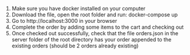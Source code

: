 1. Make sure you have docker installed on your computer
2. Download the file, open the root folder and run: docker-compose up
3. Go to http://localhost:3000 in your browser
4. Complete the order by adding some items to the cart and checking out
5. Once checked out successfully, check that the file orders.json in the server folder of the root directory has your order appended to the existing orders (should be 2 orders already existing)
